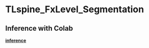 # TLspine_FxLevel_Segmentation

## Inference with Colab

**[inference](https://colab.research.google.com/github/SoyoungLee8/TLspine_FxLevel_Segmentation/blob/main/notebook/inference_legend.ipynb)**
